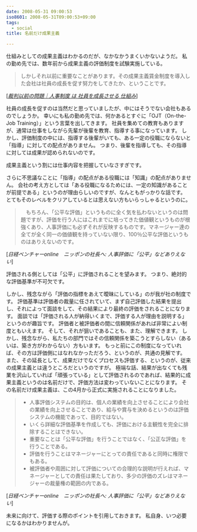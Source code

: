 ```yaml
---
date: 2008-05-31 09:00:53
iso8601: 2008-05-31T09:00:53+09:00
tags:
  - social
title: 名前だけ成果主義

---
```


仕組みとしての成果主義はわかるのだが、なかなかうまくいかないようだ。
私の勤め先では、数年前から成果主義の評価制度を試験実施している。

<blockquote cite="http://ameblo.jp/tama-ken1/entry-10084598413.html" title="Source: 裁判以前の問題｜人事制度 は 社員を成長させる 仕組み; Accessed Date: 4/2/2008" class="blockquote">しかしそれ以前に重要なことがあります。その成果主義賃金制度を導入した会社は社員の成長を促す努力をしてきたか、ということです。</blockquote>

<div class="cite"> [<cite><a href="http://ameblo.jp/tama-ken1/entry-10084598413.html">裁判以前の問題｜人事制度 は 社員を成長させる 仕組み</a></cite>] </div>

社員の成長を促すのは当然だと思っていましたが、中にはそうでない会社もあるのでしょうか。
幸いにも私の勤め先では、何かあるとすぐに「OJT（On-the-Job Training）」という言葉を出してきます。
社員を集めての教育もありますが、通常は仕事をしながら先輩が後輩を教育、指導する事になっています。
しかし、評価制度の中には、指導する後輩がいても、ある一定の役職にならないと「指導」に対しての配点がありません。
つまり、後輩を指導しても、その指導に対しては成果が認められないのです。

成果主義という割には仕事内容を把握していなさすぎです。

さらに不思議なことに「指導」の配点がある役職には「知識」の配点がありません。
会社の考え方としては「ある役職になるためには、一定の知識があることが前提である」というのが理由らしいのですが、なんともがっかりな話です。
とてもそのレベルをクリアしているとは思えない方もいらっしゃるというのに。

<blockquote cite="http://nvc.nikkeibp.co.jp/report/jinji/jincom/20071031_000839.html" title="Source: 日経ベンチャーonline　ニッポンの社長へ: 人事評価に「公平」などありえない; Accessed Date: 5/20/2008" class="blockquote">　もちろん、「公平な評価」というものに全く気を払わないというのは問題ですが、評価を行う人にはこれまでに培ってきた価値観というものが根強くあり、人事評価にも必ずそれが反映するものです。マネージャー達の全てが全く同一の価値観を持っていない限り、100％公平な評価というものはありえないのです。</blockquote>

<div class="cite"> [<cite>日経ベンチャーonline　ニッポンの社長へ: 人事評価に「公平」などありえない</cite>] </div>

評価される側としては「公平」に評価されることを望みます。
つまり、絶対的な評価基準が不可欠です。

しかし、残念ながら「評価の指標をあえて曖昧にしている」のが我が社の制度です。
評価基準は評価者の裁量に任されていて、まず自己評価した結果を提出し、それによって面談をして、その結果により最終の評価をされることになります。
面談では「評価される人が納得いくまで、評価する人が理由を説明する」というのが趣旨です。
評価者と被評価者の間に信頼関係があれば非常によい制度ともいえます。
そして、それが狙いであることも、また、理解できます。
しかし、残念ながら、私たちの部門ではその信頼関係を築こうとすらしない（あるいは、築き方がわからない）方もいます。
もっと前にこの制度になっていれば、その方は評価側にはなれなかっただろう、というのが、共通の見解です。
また、その延長として、成果だけでなくプロセスも評価する、というのが、従来の成果主義とは違うところだというのですが。
極端な話、結果が出なくても残業を沢山していれば「頑張っている」として評価されるのであれば、結果的に成果主義というのは名前だけで、評価方法は変わっていないことになります。
その名前だけ成果主義は、この4月から正式に実施されることになりました。

<blockquote cite="http://nvc.nikkeibp.co.jp/report/jinji/jincom/20071031_000839.html" title="Source: 日経ベンチャーonline　ニッポンの社長へ: 人事評価に「公平」などありえない; Accessed Date: 5/31/2008" class="blockquote">
  <ul>
    <li>人事評価システムの目的は、個人の業績を向上させることにより会社の業績を向上させることであり、給与や賞与を決めるというのは評価システムの機能であって、目的ではない。</li>
    <li>いくら詳細な評価基準を作成しても、評価における主観性を完全に排除することはできない。</li>
    <li>重要なことは「公平な評価」を行うことではなく、「公正な評価」を行うことである。</li>
    <li>評価を行うことはマネージャーにとっての責任であると同時に権限でもある。</li>
    <li>被評価者や周囲に対して評価についての合理的な説明が行えれば、マネージャーとしての責任は果たしており、多少の評価のズレはマネージャーの裁量権の範囲の内である。</li>
  </ul>
</blockquote>

<div class="cite"> [<cite>日経ベンチャーonline　ニッポンの社長へ: 人事評価に「公平」などありえない</cite>] </div>

未来に向けて、評価する際のポイントを引用しておきます。
私自身、いつ必要になるかはわかりませんが。
